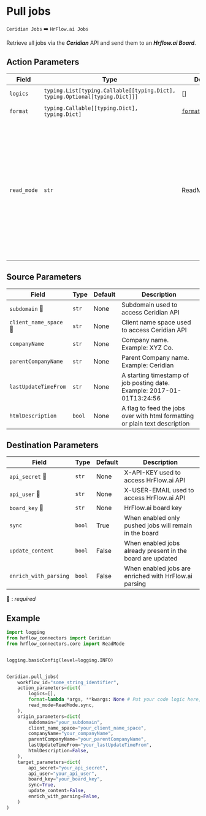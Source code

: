 
# Pull jobs
`Ceridian Jobs` :arrow_right: `HrFlow.ai Jobs`

Retrieve all jobs via the ***Ceridian*** API and send them to an ***Hrflow.ai Board***.



## Action Parameters

| Field | Type | Default | Description |
| ----- | ---- | ------- | ----------- |
| `logics`  | `typing.List[typing.Callable[[typing.Dict], typing.Optional[typing.Dict]]]` | [] | List of logic functions |
| `format`  | `typing.Callable[[typing.Dict], typing.Dict]` | [`format_job`](../connector.py#L15) | Formatting function |
| `read_mode`  | `str` | ReadMode.sync | If 'incremental' then `read_from` of the last run is given to Origin Warehouse during read. **The actual behavior depends on implementation of read**. In 'sync' mode `read_from` is neither fetched nor given to Origin Warehouse during read. |

## Source Parameters

| Field | Type | Default | Description |
| ----- | ---- | ------- | ----------- |
| `subdomain` :red_circle: | `str` | None | Subdomain used to access Ceridian API |
| `client_name_space` :red_circle: | `str` | None | Client name space used to access Ceridian API |
| `companyName`  | `str` | None | Company name. Example: XYZ Co. |
| `parentCompanyName`  | `str` | None | Parent Company name. Example: Ceridian |
| `lastUpdateTimeFrom`  | `str` | None | A starting timestamp of job posting date. Example: 2017-01-01T13:24:56 |
| `htmlDescription`  | `bool` | None | A flag to feed the jobs over with html formatting or plain text description |

## Destination Parameters

| Field | Type | Default | Description |
| ----- | ---- | ------- | ----------- |
| `api_secret` :red_circle: | `str` | None | X-API-KEY used to access HrFlow.ai API |
| `api_user` :red_circle: | `str` | None | X-USER-EMAIL used to access HrFlow.ai API |
| `board_key` :red_circle: | `str` | None | HrFlow.ai board key |
| `sync`  | `bool` | True | When enabled only pushed jobs will remain in the board |
| `update_content`  | `bool` | False | When enabled jobs already present in the board are updated |
| `enrich_with_parsing`  | `bool` | False | When enabled jobs are enriched with HrFlow.ai parsing |

:red_circle: : *required*

## Example

```python
import logging
from hrflow_connectors import Ceridian
from hrflow_connectors.core import ReadMode


logging.basicConfig(level=logging.INFO)


Ceridian.pull_jobs(
    workflow_id="some_string_identifier",
    action_parameters=dict(
        logics=[],
        format=lambda *args, **kwargs: None # Put your code logic here,
        read_mode=ReadMode.sync,
    ),
    origin_parameters=dict(
        subdomain="your_subdomain",
        client_name_space="your_client_name_space",
        companyName="your_companyName",
        parentCompanyName="your_parentCompanyName",
        lastUpdateTimeFrom="your_lastUpdateTimeFrom",
        htmlDescription=False,
    ),
    target_parameters=dict(
        api_secret="your_api_secret",
        api_user="your_api_user",
        board_key="your_board_key",
        sync=True,
        update_content=False,
        enrich_with_parsing=False,
    )
)
```
